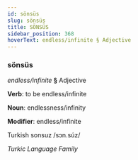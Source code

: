 ```yaml
---
id: sönsüs
slug: sönsüs
title: SÖNSÜS
sidebar_position: 368
hoverText: endless/infinite § Adjective
---
```


### sönsüs

*endless/infinite* **§** Adjective

**Verb**: to be endless/infinite

**Noun**: endlessness/infinity

**Modifier**: endless/infinite

Turkish sonsuz /sɔn.súz/

*Turkic Language Family*